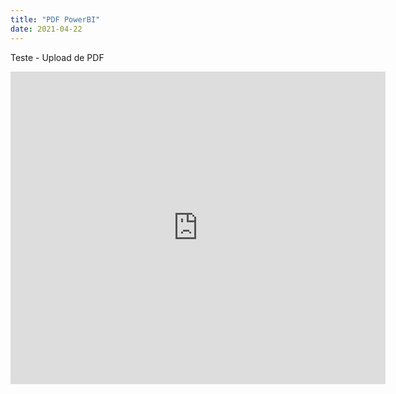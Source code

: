 ```yaml
---
title: "PDF PowerBI"
date: 2021-04-22
---
```


Teste - Upload de PDF

<embed src="https://marcelokim.github.io/pdf/CoronaMunicipio.pdf" width="600px" height="500px" />
